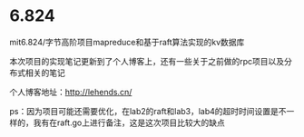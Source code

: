 # 6.824
mit6.824/字节高阶项目mapreduce和基于raft算法实现的kv数据库

本次项目的实现笔记更新到了个人博客上，还有一些关于之前做的rpc项目以及分布式相关的笔记

个人博客地址：http://lehends.cn/

ps：因为项目可能还需要优化，在lab2的raft和lab3，lab4的超时时间设置是不一样的，我有在raft.go上进行备注，这是这次项目比较大的缺点
